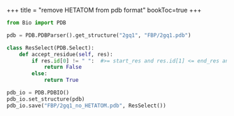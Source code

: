 +++
title = "remove HETATOM from pdb format"
bookToc=true
+++ 

```python
from Bio import PDB

pdb = PDB.PDBParser().get_structure("2gq1", "FBP/2gq1.pdb")

class ResSelect(PDB.Select):
    def accept_residue(self, res):
        if res.id[0] != " ":  #>= start_res and res.id[1] <= end_res and res.parent.id == chain_id:
            return False
        else:
            return True

pdb_io = PDB.PDBIO()
pdb_io.set_structure(pdb)
pdb_io.save("FBP/2gq1_no_HETATOM.pdb", ResSelect())
```